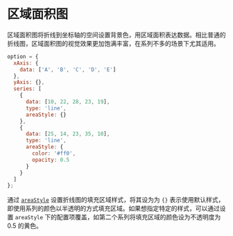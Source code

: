 # 区域面积图

区域面积图将折线到坐标轴的空间设置背景色，用区域面积表达数据。相比普通的折线图，区域面积图的视觉效果更加饱满丰富，在系列不多的场景下尤其适用。

```js [live]
option = {
  xAxis: {
    data: ['A', 'B', 'C', 'D', 'E']
  },
  yAxis: {},
  series: [
    {
      data: [10, 22, 28, 23, 19],
      type: 'line',
      areaStyle: {}
    },
    {
      data: [25, 14, 23, 35, 10],
      type: 'line',
      areaStyle: {
        color: '#ff0',
        opacity: 0.5
      }
    }
  ]
};
```

通过 [`areaStyle`](${optionPath}series-line.areaStyle) 设置折线图的填充区域样式，将其设为为 `{}` 表示使用默认样式，即使用系列的颜色以半透明的方式填充区域。如果想指定特定的样式，可以通过设置 `areaStyle` 下的配置项覆盖，如第二个系列将填充区域的颜色设为不透明度为 0.5 的黄色。
